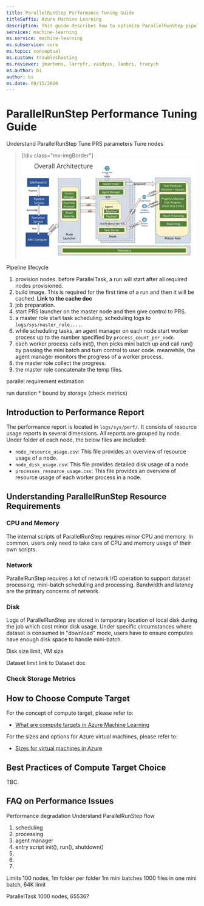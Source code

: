 ```yaml
---
title: ParallelRunStep Performance Tuning Guide
titleSuffix: Azure Machine Learning
description: This guide describes how to optimize ParallelRunStep pipeline run.
services: machine-learning
ms.service: machine-learning
ms.subservice: core
ms.topic: conceptual
ms.custom: troubleshooting
ms.reviewer: jmartens, larryfr, vaidyas, laobri, tracych
ms.author: bi
author: bi
ms.date: 09/15/2020
---
```


# ParallelRunStep Performance Tuning Guide
Understand ParallelRunStep
Tune PRS parameters
Tune nodes

> [!div class="mx-imgBorder"]
> ![Overall Architecture](media/how-to-tune-performance-of-parallel-run-step/overall-architecture.png)

Pipeline lifecycle
1. provision nodes. before ParallelTask, a run will start after all required nodes provisioned.
1. build image. This is required for the first time of a run and then it will be cached. **Link to the cache doc**
1. job preparation.
1. start PRS launcher on the master node and then give control to PRS.
1. a master role start task scheduling. scheduling logs to `logs/sys/master_role....`.
1. while scheduling tasks, an agent manager on each node start worker process up to the number specified by `process_count_per_node`.
1. each worker process calls init(), then picks mini batch up and call run() by passing the mini batch and turn control to user code. meanwhile, the agent manager monitors the progress of a worker process.
1. the master role collect the progress.
1. the master role concatenate the temp files.


parallel requirement estimation

run duration *
bound by storage (check metrics)

## Introduction to Performance Report
The performance report is located in `logs/sys/perf/`. It consists of resource usage reports in several dimensions. All reports are grouped by node. Under folder of each node, the below files are included:

- `node_resource_usage.csv`: This file provides an overview of resource usage of a node.
- `node_disk_usage.csv`: This file provides detailed disk usage of a node.
- `processes_resource_usage.csv`: This file provides an overview of resource usage of each worker process in a node.


## Understanding ParallelRunStep Resource Requirements

### CPU and Memory
The internal scripts of ParallelRunStep requires minor CPU and memory. In common, users only need to take care of CPU and memory usage of their own scripts.

### Network
ParallelRunStep requires a lot of network I/O operation to support dataset processing, mini-batch scheduling and processing. Bandwidth and latency are the primary concerns of network.

### Disk
Logs of ParallelRunStep are stored in temporary location of local disk during the job which cost minor disk usage. Under specific circumstances where dataset is consumed in "download" mode, users have to ensure computes have enough disk space to handle mini-batch.

Disk size limit, VM size

Dataset limit link to Dataset doc

### Check Storage Metrics

## How to Choose Compute Target

For the concept of compute target, please refer to:
- [What are compute targets in Azure Machine Learning](https://docs.microsoft.com/azure/machine-learning/concept-compute-target)

For the sizes and options for Azure virtual machines, please refer to:
- [Sizes for virtual machines in Azure](https://docs.microsoft.com/azure/virtual-machines/sizes)


## Best Practices of Compute Target Choice
TBC.


## FAQ on Performance Issues
Performance degradation
Understand ParallelRunStep flow
1. scheduling
1. processing
1. agent manager
1. entry script init(), run(), shutdown()
1.
1.
1.

Limits
100 nodes,
1m folder per folder
1m mini batches
1000 files in one mini batch, 64K limit


ParallelTask
1000 nodes, 65536?